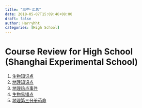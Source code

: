 ```yaml
---
title: "高中-汇总"
date: 2018-05-07T15:09:46+08:00
draft: false
author: Harryhht 
categories: [High School]
---
```


# Course Review for High School (Shanghai Experimental School)
1. [生物知识点](/high_school_ses/生物/知识点)
2. [地理知识点](/high_school_ses/地理/知识点)
3. [地理热点事件](/high_school_ses/地理/热点)
4. [生物易错点](/high_school_ses/生物/易错点)
5. [地理第三分册苟命](/high_school_ses/地理/苟命)
<!-- 6. [地理押题](/posts/high_school_ses/地理/2018年地理等级考押题材料.pdf)
7. [地理考纲](/posts/high_school_ses/地理/地理学科学习内容与要求.pdf)
8. [地理笔记1](/posts/high_school_ses/地理/地理学科基本要求(2019届).pdf)
9. [地理笔记2](/posts/high_school_ses/地理/地理学科基本要求2(2019届)(2).pdf) -->